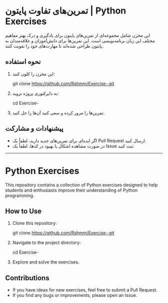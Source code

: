 # تمرین‌های تفاوت پایتون | Python Exercises

این مخزن شامل مجموعه‌ای از تمرین‌های پایتون برای یادگیری و درک بهتر مفاهیم مختلف این زبان برنامه‌نویسی است. این تمرین‌ها برای دانش‌آموزان و علاقه‌مندان به پایتون طراحی شده‌اند تا مهارت‌های خود را تقویت کنند.

## نحوه استفاده
1. این مخزن را کلون کنید:

   git clone https://github.com/Rshmm/Exercise-.git

2. به دایرکتوری پروژه بروید:

   cd Exercise-

3. تمرین‌ها را مرور کرده و سعی کنید آن‌ها را حل کنید.

## پیشنهادات و مشارکت
- اگر ایده‌ای برای تمرین‌های جدید دارید، لطفاً یک Pull Request ارسال کنید.
- در صورت مشاهده اشکال یا بهبود در کدها، لطفاً یک Issue ثبت کنید.




---

# Python Exercises

This repository contains a collection of Python exercises designed to help students and enthusiasts improve their understanding of Python programming.

## How to Use
1. Clone this repository:

   git clone https://github.com/Rshmm/Exercise-.git

2. Navigate to the project directory:

   cd Exercise-

3. Explore and solve the exercises.

## Contributions
- If you have ideas for new exercises, feel free to submit a Pull Request.
- If you find any bugs or improvements, please open an Issue.






